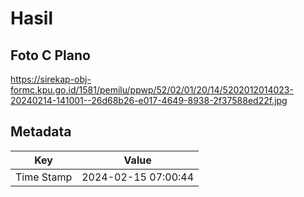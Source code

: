 # Hasil

## Foto C Plano

https://sirekap-obj-formc.kpu.go.id/1581/pemilu/ppwp/52/02/01/20/14/5202012014023-20240214-141001--26d68b26-e017-4649-8938-2f37588ed22f.jpg


## Metadata

| Key        | Value               |
| ---------- | ------------------- |
| Time Stamp | 2024-02-15 07:00:44 |



